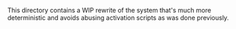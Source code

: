 This directory contains a WIP rewrite of the system that's much more
deterministic and avoids abusing activation scripts as was done
previously.
